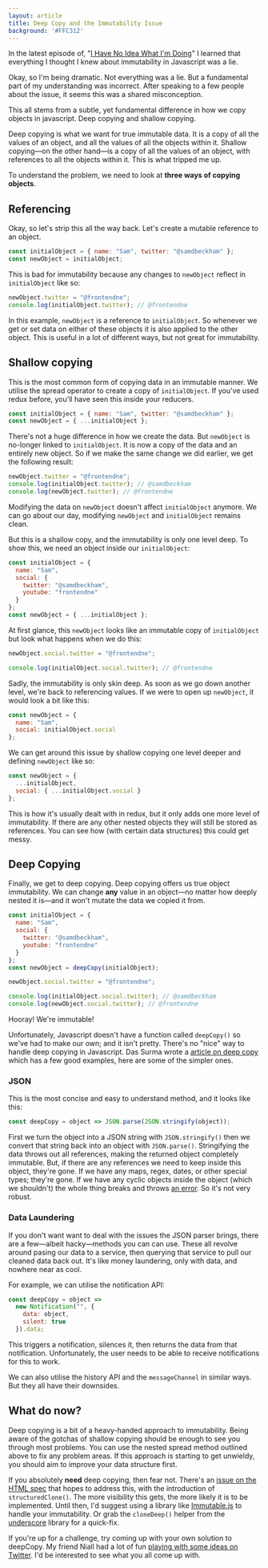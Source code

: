 ```yaml
---
layout: article
title: Deep Copy and the Immutability Issue
background: '#FFC312'
---
```


In the latest episode of, "[I Have No Idea What I'm Doing](https://www.youtube.com/watch?v=v6FQrXHv2h8&index=7&list=PLQnVLZV0MsRKVTJvKDTFsyWYRLn499JP6)" I learned that everything I thought I knew about immutability in Javascript was a lie.

Okay, so I'm being dramatic.
Not everything was a lie.
But a fundamental part of my understanding was incorrect.
After speaking to a few people about the issue, it seems this was a shared misconception.

This all stems from a subtle, yet fundamental difference in how we copy objects in javascript.
Deep copying and shallow copying.

Deep copying is what we want for true immutable data.
It is a copy of all the values of an object, and all the values of all the objects within it.
Shallow copying—on the other hand—is a copy of all the values of an object, with references to all the objects within it.
This is what tripped me up.

To understand the problem, we need to look at **three ways of copying objects**.

## Referencing

Okay, so let's strip this all the way back.
Let's create a mutable reference to an object.

```javascript
const initialObject = { name: "Sam", twitter: "@samdbeckham" };
const newObject = initialObject;
```

This is bad for immutability because any changes to `newObject` reflect in `initialObject` like so:

```javascript
newObject.twitter = "@frontendne";
console.log(initialObject.twitter); // @frontendne
```

In this example, `newObject` is a reference to `initialObject`.
So whenever we get or set data on either of these objects it is also applied to the other object.
This is useful in a lot of different ways, but not great for immutability.

## Shallow copying

This is the most common form of copying data in an immutable manner.
We utilise the spread operator to create a copy of `initialObject`.
If you've used redux before, you'll have seen this inside your reducers.

```javascript
const initialObject = { name: "Sam", twitter: "@samdbeckham" };
const newObject = { ...initialObject };
```

There's not a huge difference in how we create the data.
But `newObject` is no-longer linked to `initialObject`.
It is now a copy of the data and an entirely new object.
So if we make the same change we did earlier, we get the following result:

```javascript
newObject.twitter = "@frontendne";
console.log(initialObject.twitter); // @samdbeckham
console.log(newObject.twitter); // @frontendne
```

Modifying the data on `newObject` doesn't affect `initialObject` anymore.
We can go about our day, modifying `newObject` and `initialObject` remains clean.

But this is a shallow copy, and the immutability is only one level deep.
To show this, we need an object inside our `initialObject`:

```javascript
const initialObject = {
  name: "Sam",
  social: {
    twitter: "@samdbeckham",
    youtube: "frontendne"
  }
};
const newObject = { ...initialObject };
```

At first glance, this `newObject` looks like an immutable copy of `initialObject` but look what happens when we do this:

```javascript
newObject.social.twitter = "@frontendne";

console.log(initialObject.social.twitter); // @frontendne
```

Sadly, the immutability is only skin deep.
As soon as we go down another level, we're back to referencing values.
If we were to open up `newObject`, it would look a bit like this:

```javascript
const newObject = {
  name: "Sam",
  social: initialObject.social
};
```

We can get around this issue by shallow copying one level deeper and defining `newObject` like so:

```javascript
const newObject = {
  ...initialObject,
  social: { ...initialObject.social }
};
```

This is how it's usually dealt with in redux, but it only adds one more level of immutability.
If there are any other nested objects they will still be stored as references.
You can see how (with certain data structures) this could get messy.

## Deep Copying

Finally, we get to deep copying.
Deep copying offers us true object immutability.
We can change **any** value in an object—no matter how deeply nested it is—and it won't mutate the data we copied it from.

```javascript
const initialObject = {
  name: "Sam",
  social: {
    twitter: "@samdbeckham",
    youtube: "frontendne"
  }
};
const newObject = deepCopy(initialObject);

newObject.social.twitter = "@frontendne";

console.log(initialObject.social.twitter); // @samdbeckham
console.log(newObject.social.twitter); // @frontendne
```

Hooray! We're immutable!

Unfortunately, Javascript doesn't have a function called `deepCopy()` so we've had to make our own; and it isn't pretty.
There's no "nice" way to handle deep copying in Javascript.
Das Surma wrote a [article on deep copy](https://dassur.ma/things/deep-copy/) which has a few good examples, here are some of the simpler ones.

### JSON

This is the most concise and easy to understand method, and it looks like this:

```javascript
const deepCopy = object => JSON.parse(JSON.stringify(object));
```

First we turn the object into a JSON string with `JSON.stringify()` then we convert that string back into an object with `JSON.parse()`.
Stringifying the data throws out all references, making the returned object completely immutable.
But, if there are any references we need to keep inside this object, they're gone.
If we have any maps, regex, dates, or other special types; they're gone.
If we have any cyclic objects inside the object (which we shouldn't) the whole thing breaks and throws [an error](https://developer.mozilla.org/en-US/docs/Web/JavaScript/Reference/Errors/Cyclic_object_value).
So it's not very robust.

### Data Laundering

If you don't want want to deal with the issues the JSON parser brings, there are a few—albeit hacky—methods you can can use.
These all revolve around pasing our data to a service, then querying that service to pull our cleaned data back out.
It's like money laundering, only with data, and nowhere near as cool.

For example, we can utilise the notification API:

```javascript
const deepCopy = object =>
  new Notification("", {
    data: object,
    silent: true
  }).data;
```

This triggers a notification, silences it, then returns the data from that notification.
Unfortunately, the user needs to be able to receive notifications for this to work.

We can also utilise the history API and the `messageChannel` in similar ways.
But they all have their downsides.

## What do now?

Deep copying is a bit of a heavy-handed approach to immutability.
Being aware of the gotchas of shallow copying should be enough to see you through most problems.
You can use the nested spread method outlined above to fix any problem areas.
If this approach is starting to get unwieldy, you should aim to improve your data structure first.

If you absolutely **need** deep copying, then fear not.
There's an [issue on the HTML spec](https://github.com/whatwg/html/issues/793) that hopes to address this, with the introduction of `structuredClone()`.
The more visibility this gets, the more likely it is to be implemented.
Until then, I'd suggest using a library like [Immutable.js](https://facebook.github.io/immutable-js/) to handle your immutability.
Or grab the `cloneDeep()` helper from the [underscore](https://lodash.com/docs/4.17.5#cloneDeep) library for a quick-fix.

If you're up for a challenge, try coming up with your own solution to deepCopy.
My friend Niall had a lot of fun [playing with some ideas on Twitter](https://twitter.com/JAMXCORE/status/965716621896667137).
I'd be interested to see what you all come up with.

